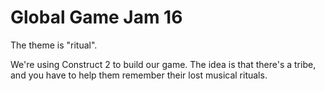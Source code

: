 # Global Game Jam 16The theme is "ritual".We're using Construct 2 to build our game. The idea is that there's a tribe, and you have to help them remember their lost musical rituals.